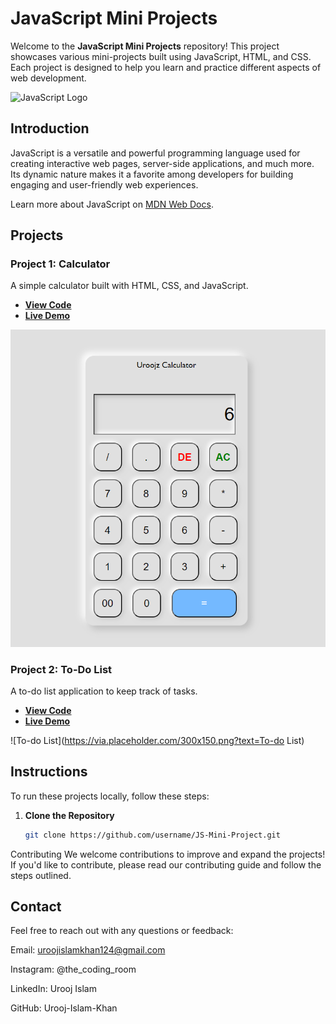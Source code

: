 # JavaScript Mini Projects

Welcome to the **JavaScript Mini Projects** repository! This project showcases various mini-projects built using JavaScript, HTML, and CSS. Each project is designed to help you learn and practice different aspects of web development.

![JavaScript Logo](https://cdn-icons-png.flaticon.com/128/721/721791.png)

## Introduction

JavaScript is a versatile and powerful programming language used for creating interactive web pages, server-side applications, and much more. Its dynamic nature makes it a favorite among developers for building engaging and user-friendly web experiences.

Learn more about JavaScript on [MDN Web Docs](https://developer.mozilla.org/en-US/docs/Web/JavaScript).

## Projects

### Project 1: Calculator

A simple calculator built with HTML, CSS, and JavaScript.

- **[View Code](https://github.com/username/JS-Mini-Project/blob/main/Calculator/index.html)**
- **[Live Demo](https://username.github.io/JS-Mini-Project/Calculator/index.html)**

![Calculator](Calculator/images/calculator-ss.png)


### Project 2: To-Do List

A to-do list application to keep track of tasks.

- **[View Code](https://github.com/username/JS-Mini-Project/blob/main/To-Do%20List/index.html)**
- **[Live Demo](https://username.github.io/JS-Mini-Project/To-Do%20List/index.html)**

![To-do List](https://via.placeholder.com/300x150.png?text=To-do List)

## Instructions

To run these projects locally, follow these steps:

1. **Clone the Repository**
   ```bash
   git clone https://github.com/username/JS-Mini-Project.git
Contributing
We welcome contributions to improve and expand the projects! If you'd like to contribute, please read our contributing guide and follow the steps outlined.

## Contact
Feel free to reach out with any questions or feedback:

Email: uroojislamkhan124@gmail.com

Instagram: @the_coding_room

LinkedIn: Urooj Islam

GitHub: Urooj-Islam-Khan
